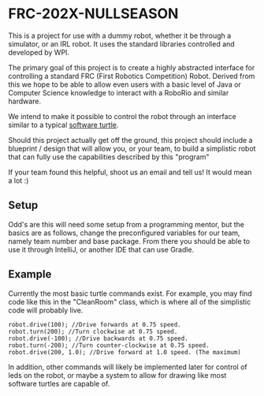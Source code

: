 # FRC-202X-NULLSEASON
This is a project for use with a dummy robot, whether it be through a simulator, or an IRL robot. It uses the standard libraries controlled and developed by WPI.

The primary goal of this project is to create a highly abstracted interface for controlling a standard FRC (First Robotics Competition) Robot.
Derived from this we hope to be able to allow even users with a basic level of Java or Computer Science knowledge to interact with a RoboRio and similar hardware.

We intend to make it possible to control the robot through an interface similar to a typical [software turtle](https://en.wikipedia.org/wiki/Turtle_graphics). 

Should this project actually get off the ground, this project should include a blueprint / design that will allow you, or your team,
to build a simplistic robot that can fully use the capabilities described by this "program"

If your team found this helpful, shoot us an email and tell us! It would mean a lot :)

## Setup
Odd's are this will need some setup from a programming mentor, but the basics are as follows, change the preconfigured variables for our team, namely team number and base package. From there you should be able to use it through IntelliJ, or another IDE that can use Gradle.

## Example
Currently the most basic turtle commands exist. For example, you may find code like this in the "CleanRoom" class, which is where all of the simplistic code will probably live.

```
robot.drive(100); //Drive forwards at 0.75 speed.
robot.turn(200); //Turn clockwise at 0.75 speed.
robot.drive(-100); //Drive backwards at 0.75 speed.
robot.turn(-200); //Turn counter-clockwise at 0.75 speed.
robot.drive(200, 1.0); //Drive forward at 1.0 speed. (The maximum)
```
In addition, other commands will likely be implemented later for control of leds on the robot, or maybe a system to allow for drawing like most software turtles are capable of.
